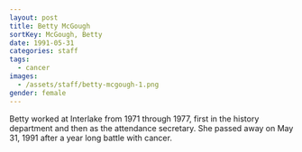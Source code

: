 ```yaml
---
layout: post
title: Betty McGough
sortKey: McGough, Betty
date: 1991-05-31
categories: staff
tags:
  - cancer
images:
  - /assets/staff/betty-mcgough-1.png
gender: female
---
```

Betty worked at Interlake from 1971 through 1977, first in the history department and then as the attendance secretary. She passed away on May 31, 1991 after a year long battle with cancer.
